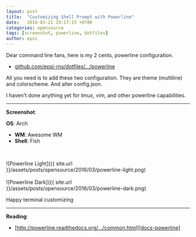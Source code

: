 ```yaml
---
layout: post
title:  "Customizing Shell Prompt with Powerline"
date:   2016-03-21 19:17:15 +0700
categories: opensource
tags: [screenshot, powerline, dotfiles]
author: epsi
---
```


Dear command line fans, here is my 2 cents, powerline configuration.<br/>

* [github.com/epsi-rns/dotfiles/.../powerline][dotfiles-powerline]

All you need is to add these two configuration. They are theme (multiline) and colorscheme. And alter config.json.<br/>

I haven't done anything yet for tmux, vim, and other powerline capabilities.<br/>

* * *

**Screenshot**:<br/>

**OS**: Arch<br/>
+ **WM**: Awesome WM<br/>
+ **Shell**: Fish<br/>
<br/>

![Powerline Light]({{ site.url }}/assets/posts/opensource/2016/03/powerline-light.png)
<br/><br/>
![Powerline Dark]({{ site.url }}/assets/posts/opensource/2016/03/powerline-dark.png)


Happy terminal customizing

* * *


**Reading**:<br/>
* [http://powerline.readthedocs.org/.../common.html][docs-powerline]


[docs-powerline]: http://powerline.readthedocs.org/en/master/configuration/segments/common.html
[dotfiles-powerline]: https://github.com/epsi-rns/dotfiles/tree/master/config/powerline
